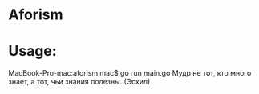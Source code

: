 # Aforism


# Usage:  

MacBook-Pro-mac:aforism mac$ go run main.go
Мудр не тот, кто много знает, а тот, чьи знания полезны. (Эсхил)
